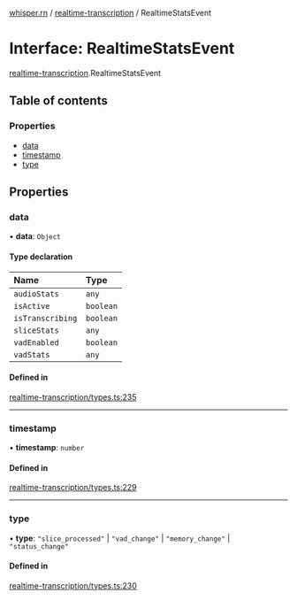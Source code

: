 [whisper.rn](../README.md) / [realtime-transcription](../modules/realtime_transcription.md) / RealtimeStatsEvent

# Interface: RealtimeStatsEvent

[realtime-transcription](../modules/realtime_transcription.md).RealtimeStatsEvent

## Table of contents

### Properties

- [data](realtime_transcription.RealtimeStatsEvent.md#data)
- [timestamp](realtime_transcription.RealtimeStatsEvent.md#timestamp)
- [type](realtime_transcription.RealtimeStatsEvent.md#type)

## Properties

### data

• **data**: `Object`

#### Type declaration

| Name | Type |
| :------ | :------ |
| `audioStats` | `any` |
| `isActive` | `boolean` |
| `isTranscribing` | `boolean` |
| `sliceStats` | `any` |
| `vadEnabled` | `boolean` |
| `vadStats` | `any` |

#### Defined in

[realtime-transcription/types.ts:235](https://github.com/mybigday/whisper.rn/blob/16b3c27/src/realtime-transcription/types.ts#L235)

___

### timestamp

• **timestamp**: `number`

#### Defined in

[realtime-transcription/types.ts:229](https://github.com/mybigday/whisper.rn/blob/16b3c27/src/realtime-transcription/types.ts#L229)

___

### type

• **type**: ``"slice_processed"`` \| ``"vad_change"`` \| ``"memory_change"`` \| ``"status_change"``

#### Defined in

[realtime-transcription/types.ts:230](https://github.com/mybigday/whisper.rn/blob/16b3c27/src/realtime-transcription/types.ts#L230)
